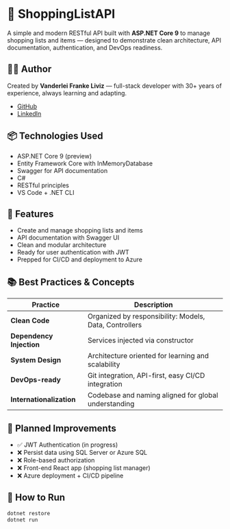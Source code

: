# 🛒 ShoppingListAPI

A simple and modern RESTful API built with **ASP.NET Core 9** to manage shopping lists and items — designed to demonstrate clean architecture, API documentation, authentication, and DevOps readiness.

## 👨‍💻 Author

Created by **Vanderlei Franke Liviz** — full-stack developer with 30+ years of experience, always learning and adapting.

- [GitHub](https://github.com/vanderleifl)
- [LinkedIn](https://www.linkedin.com/in/vanderleifl)


## 📦 Technologies Used

- ASP.NET Core 9 (preview)
- Entity Framework Core with InMemoryDatabase
- Swagger for API documentation
- C#
- RESTful principles
- VS Code + .NET CLI

## 🔧 Features

- Create and manage shopping lists and items
- API documentation with Swagger UI
- Clean and modular architecture
- Ready for user authentication with JWT
- Prepped for CI/CD and deployment to Azure

## 📚 Best Practices & Concepts

| Practice                       | Description                                               |
|-------------------------------|-----------------------------------------------------------|
| **Clean Code**                | Organized by responsibility: Models, Data, Controllers    |
| **Dependency Injection**      | Services injected via constructor                         |
| **System Design**             | Architecture oriented for learning and scalability        |
| **DevOps-ready**              | Git integration, API-first, easy CI/CD integration        |
| **Internationalization**      | Codebase and naming aligned for global understanding      |

## 🚀 Planned Improvements

- ✅ JWT Authentication (in progress)
- ❌ Persist data using SQL Server or Azure SQL
- ❌ Role-based authorization
- ❌ Front-end React app (shopping list manager)
- ❌ Azure deployment + CI/CD pipeline

## 🔗 How to Run

```bash
dotnet restore
dotnet run

